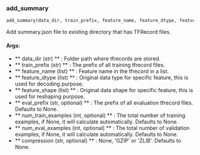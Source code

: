 

### add_summary
```python
add_summary(data_dir, train_prefix, feature_name, feature_dtype, feature_shape, eval_prefix=None, num_train_examples=None, num_eval_examples=None, compression=None)
```
Add summary.json file to existing directory that has TFRecord files.

#### Args:

* ** data_dir (str) ** :  Folder path where tfrecords are stored.
* ** train_prefix (str) ** :  The prefix of all training tfrecord files.
* ** feature_name (list) ** :  Feature name in the tfrecord in a list.
* ** feature_dtype (list) ** :  Original data type for specific feature, this is used for decoding purpose.
* ** feature_shape (list) ** :  Original data shape for specific feature, this is used for reshaping purpose.
* ** eval_prefix (str, optional) ** :  The prefix of all evaluation tfrecord files. Defaults to None.
* ** num_train_examples (int, optional) ** :  The total number of training examples, if None, it will calculate        automatically. Defaults to None.
* ** num_eval_examples (int, optional) ** :  The total number of validation examples, if None, it will calculate        automatically. Defaults to None.
* ** compression (str, optional) ** :  None, 'GZIP' or 'ZLIB'. Defaults to None.